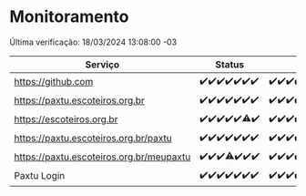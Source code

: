 # Monitoramento

Última verificação: 18/03/2024 13:08:00 -03

|Serviço|Status|Últimas 24h|
|---|---|---|
|https://github.com|<span title="2024-03-11: OK=24">✔️</span><span title="2024-03-12: OK=24">✔️</span><span title="2024-03-13: OK=22">✔️</span><span title="2024-03-14: OK=24">✔️</span><span title="2024-03-15: OK=24">✔️</span><span title="2024-03-16: OK=24">✔️</span><span title="2024-03-17: OK=17">✔️</span>|<span title="17/03/2024 14:03:00 -03 : 200">✔️</span><span title="17/03/2024 15:06:00 -03 : 200">✔️</span><span title="17/03/2024 16:03:00 -03 : 200">✔️</span><span title="17/03/2024 17:06:00 -03 : 200">✔️</span><span title="17/03/2024 18:07:00 -03 : 200">✔️</span><span title="17/03/2024 19:05:00 -03 : 200">✔️</span><span title="17/03/2024 20:07:00 -03 : 200">✔️</span><span title="17/03/2024 21:31:00 -03 : 200">✔️</span><span title="17/03/2024 22:39:00 -03 : 200">✔️</span><span title="17/03/2024 23:13:00 -03 : 200">✔️</span><span title="18/03/2024 00:07:00 -03 : 200">✔️</span><span title="18/03/2024 01:07:00 -03 : 200">✔️</span><span title="18/03/2024 02:08:00 -03 : 200">✔️</span><span title="18/03/2024 03:09:00 -03 : 200">✔️</span><span title="18/03/2024 04:06:00 -03 : 200">✔️</span><span title="18/03/2024 05:08:00 -03 : 200">✔️</span><span title="18/03/2024 06:06:00 -03 : 200">✔️</span><span title="18/03/2024 07:07:00 -03 : 200">✔️</span><span title="18/03/2024 08:06:00 -03 : 200">✔️</span><span title="18/03/2024 09:11:00 -03 : 200">✔️</span><span title="18/03/2024 10:06:00 -03 : 200">✔️</span><span title="18/03/2024 11:07:00 -03 : 200">✔️</span><span title="18/03/2024 12:06:00 -03 : 200">✔️</span><span title="18/03/2024 13:08:00 -03 : 200">✔️</span>|
|https://paxtu.escoteiros.org.br|<span title="2024-03-11: OK=24">✔️</span><span title="2024-03-12: OK=24">✔️</span><span title="2024-03-13: OK=22">✔️</span><span title="2024-03-14: OK=24">✔️</span><span title="2024-03-15: OK=24">✔️</span><span title="2024-03-16: OK=24">✔️</span><span title="2024-03-17: OK=17">✔️</span>|<span title="17/03/2024 14:03:00 -03 : 200">✔️</span><span title="17/03/2024 15:06:00 -03 : 200">✔️</span><span title="17/03/2024 16:03:00 -03 : 200">✔️</span><span title="17/03/2024 17:06:00 -03 : 200">✔️</span><span title="17/03/2024 18:07:00 -03 : 200">✔️</span><span title="17/03/2024 19:05:00 -03 : 200">✔️</span><span title="17/03/2024 20:07:00 -03 : 200">✔️</span><span title="17/03/2024 21:31:00 -03 : 200">✔️</span><span title="17/03/2024 22:39:00 -03 : 200">✔️</span><span title="17/03/2024 23:13:00 -03 : 200">✔️</span><span title="18/03/2024 00:07:00 -03 : 200">✔️</span><span title="18/03/2024 01:07:00 -03 : 200">✔️</span><span title="18/03/2024 02:08:00 -03 : 200">✔️</span><span title="18/03/2024 03:09:00 -03 : 200">✔️</span><span title="18/03/2024 04:06:00 -03 : 200">✔️</span><span title="18/03/2024 05:08:00 -03 : 200">✔️</span><span title="18/03/2024 06:06:00 -03 : 200">✔️</span><span title="18/03/2024 07:07:00 -03 : 200">✔️</span><span title="18/03/2024 08:06:00 -03 : 200">✔️</span><span title="18/03/2024 09:11:00 -03 : 200">✔️</span><span title="18/03/2024 10:06:00 -03 : 200">✔️</span><span title="18/03/2024 11:07:00 -03 : 200">✔️</span><span title="18/03/2024 12:06:00 -03 : 200">✔️</span><span title="18/03/2024 13:08:00 -03 : 200">✔️</span>|
|https://escoteiros.org.br|<span title="2024-03-11: OK=24">✔️</span><span title="2024-03-12: OK=24">✔️</span><span title="2024-03-13: OK=22">✔️</span><span title="2024-03-14: OK=24">✔️</span><span title="2024-03-15: OK=24">✔️</span><span title="2024-03-16: OK=23, Falhas=1">⚠️</span><span title="2024-03-17: OK=17">✔️</span>|<span title="17/03/2024 14:03:00 -03 : 200">✔️</span><span title="17/03/2024 15:06:00 -03 : 200">✔️</span><span title="17/03/2024 16:03:00 -03 : 200">✔️</span><span title="17/03/2024 17:06:00 -03 : 200">✔️</span><span title="17/03/2024 18:07:00 -03 : 200">✔️</span><span title="17/03/2024 19:05:00 -03 : 200">✔️</span><span title="17/03/2024 20:07:00 -03 : 200">✔️</span><span title="17/03/2024 21:31:00 -03 : 200">✔️</span><span title="17/03/2024 22:39:00 -03 : 200">✔️</span><span title="17/03/2024 23:13:00 -03 : 200">✔️</span><span title="18/03/2024 00:07:00 -03 : 200">✔️</span><span title="18/03/2024 01:07:00 -03 : 200">✔️</span><span title="18/03/2024 02:08:00 -03 : 200">✔️</span><span title="18/03/2024 03:09:00 -03 : 200">✔️</span><span title="18/03/2024 04:06:00 -03 : 200">✔️</span><span title="18/03/2024 05:08:00 -03 : 200">✔️</span><span title="18/03/2024 06:06:00 -03 : 200">✔️</span><span title="18/03/2024 07:07:00 -03 : 200">✔️</span><span title="18/03/2024 08:06:00 -03 : 200">✔️</span><span title="18/03/2024 09:11:00 -03 : 200">✔️</span><span title="18/03/2024 10:06:00 -03 : 200">✔️</span><span title="18/03/2024 11:07:00 -03 : 200">✔️</span><span title="18/03/2024 12:06:00 -03 : 200">✔️</span><span title="18/03/2024 13:08:00 -03 : 200">✔️</span>|
|https://paxtu.escoteiros.org.br/paxtu|<span title="2024-03-11: OK=24">✔️</span><span title="2024-03-12: OK=24">✔️</span><span title="2024-03-13: OK=22">✔️</span><span title="2024-03-14: OK=24">✔️</span><span title="2024-03-15: OK=24">✔️</span><span title="2024-03-16: OK=24">✔️</span><span title="2024-03-17: OK=17">✔️</span>|<span title="17/03/2024 14:03:00 -03 : 200">✔️</span><span title="17/03/2024 15:06:00 -03 : 200">✔️</span><span title="17/03/2024 16:03:00 -03 : 200">✔️</span><span title="17/03/2024 17:06:00 -03 : 200">✔️</span><span title="17/03/2024 18:07:00 -03 : 200">✔️</span><span title="17/03/2024 19:05:00 -03 : 200">✔️</span><span title="17/03/2024 20:07:00 -03 : 200">✔️</span><span title="17/03/2024 21:31:00 -03 : 200">✔️</span><span title="17/03/2024 22:39:00 -03 : 200">✔️</span><span title="17/03/2024 23:13:00 -03 : 200">✔️</span><span title="18/03/2024 00:08:00 -03 : 200">✔️</span><span title="18/03/2024 01:07:00 -03 : 200">✔️</span><span title="18/03/2024 02:08:00 -03 : 200">✔️</span><span title="18/03/2024 03:09:00 -03 : 200">✔️</span><span title="18/03/2024 04:06:00 -03 : 200">✔️</span><span title="18/03/2024 05:08:00 -03 : 200">✔️</span><span title="18/03/2024 06:06:00 -03 : 200">✔️</span><span title="18/03/2024 07:07:00 -03 : 200">✔️</span><span title="18/03/2024 08:06:00 -03 : 200">✔️</span><span title="18/03/2024 09:11:00 -03 : 200">✔️</span><span title="18/03/2024 10:06:00 -03 : 200">✔️</span><span title="18/03/2024 11:07:00 -03 : 200">✔️</span><span title="18/03/2024 12:06:00 -03 : 200">✔️</span><span title="18/03/2024 13:08:00 -03 : 200">✔️</span>|
|https://paxtu.escoteiros.org.br/meupaxtu|<span title="2024-03-11: OK=24">✔️</span><span title="2024-03-12: OK=24">✔️</span><span title="2024-03-13: OK=22">✔️</span><span title="2024-03-14: OK=23, Falhas=1">⚠️</span><span title="2024-03-15: OK=24">✔️</span><span title="2024-03-16: OK=24">✔️</span><span title="2024-03-17: OK=17">✔️</span>|<span title="17/03/2024 14:03:00 -03 : 200">✔️</span><span title="17/03/2024 15:06:00 -03 : 200">✔️</span><span title="17/03/2024 16:03:00 -03 : 200">✔️</span><span title="17/03/2024 17:06:00 -03 : 200">✔️</span><span title="17/03/2024 18:07:00 -03 : 200">✔️</span><span title="17/03/2024 19:05:00 -03 : 200">✔️</span><span title="17/03/2024 20:07:00 -03 : 200">✔️</span><span title="17/03/2024 21:31:00 -03 : 200">✔️</span><span title="17/03/2024 22:39:00 -03 : 200">✔️</span><span title="17/03/2024 23:13:00 -03 : 200">✔️</span><span title="18/03/2024 00:08:00 -03 : 200">✔️</span><span title="18/03/2024 01:07:00 -03 : 200">✔️</span><span title="18/03/2024 02:08:00 -03 : 200">✔️</span><span title="18/03/2024 03:09:00 -03 : 200">✔️</span><span title="18/03/2024 04:06:00 -03 : 200">✔️</span><span title="18/03/2024 05:08:00 -03 : 200">✔️</span><span title="18/03/2024 06:06:00 -03 : 200">✔️</span><span title="18/03/2024 07:07:00 -03 : 200">✔️</span><span title="18/03/2024 08:06:00 -03 : 200">✔️</span><span title="18/03/2024 09:11:00 -03 : 200">✔️</span><span title="18/03/2024 10:06:00 -03 : 200">✔️</span><span title="18/03/2024 11:07:00 -03 : 200">✔️</span><span title="18/03/2024 12:06:00 -03 : 200">✔️</span><span title="18/03/2024 13:08:00 -03 : 200">✔️</span>|
|Paxtu Login|<span title="2024-03-11: OK=24">✔️</span><span title="2024-03-12: OK=24">✔️</span><span title="2024-03-13: OK=22">✔️</span><span title="2024-03-14: OK=24">✔️</span><span title="2024-03-15: OK=24">✔️</span><span title="2024-03-16: OK=24">✔️</span><span title="2024-03-17: OK=17">✔️</span>|<span title="17/03/2024 14:03:00 -03 : 200">✔️</span><span title="17/03/2024 15:06:00 -03 : 200">✔️</span><span title="17/03/2024 16:03:00 -03 : 200">✔️</span><span title="17/03/2024 17:06:00 -03 : 200">✔️</span><span title="17/03/2024 18:07:00 -03 : 200">✔️</span><span title="17/03/2024 19:05:00 -03 : 200">✔️</span><span title="17/03/2024 20:07:00 -03 : 200">✔️</span><span title="17/03/2024 21:31:00 -03 : 200">✔️</span><span title="17/03/2024 22:39:00 -03 : 200">✔️</span><span title="17/03/2024 23:13:00 -03 : 200">✔️</span><span title="18/03/2024 00:08:00 -03 : 200">✔️</span><span title="18/03/2024 01:07:00 -03 : 200">✔️</span><span title="18/03/2024 02:08:00 -03 : 200">✔️</span><span title="18/03/2024 03:09:00 -03 : 200">✔️</span><span title="18/03/2024 04:06:00 -03 : 200">✔️</span><span title="18/03/2024 05:08:00 -03 : 200">✔️</span><span title="18/03/2024 06:06:00 -03 : 200">✔️</span><span title="18/03/2024 07:07:00 -03 : 200">✔️</span><span title="18/03/2024 08:06:00 -03 : 200">✔️</span><span title="18/03/2024 09:11:00 -03 : 200">✔️</span><span title="18/03/2024 10:06:00 -03 : 200">✔️</span><span title="18/03/2024 11:07:00 -03 : 200">✔️</span><span title="18/03/2024 12:06:00 -03 : 200">✔️</span><span title="18/03/2024 13:08:00 -03 : 200">✔️</span>|
